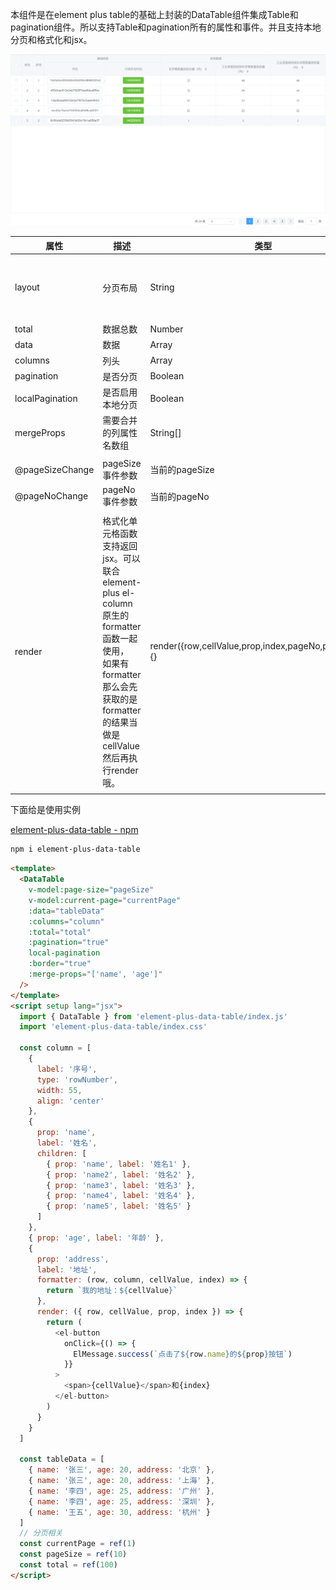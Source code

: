 <!--
 * @Author: yeminglong
 * @Date: 2025-03-13 04:20:40
 * @LastEd![这是图片](/assets/img/philly-magic-garden.jpg "Magic Gardens")itTime: 2025-03-13 04:52:11
 * @LastEditors: yeminglong
 * @Description:
-->

本组件是在element plus table的基础上封装的DataTable组件集成Table和pagination组件。所以支持Table和pagination所有的属性和事件。并且支持本地分页和格式化和jsx。

![效果图](./Snipaste_2025-03-13_04-48-31.png '效果图')

| 属性            | 描述                                                                                                                                                                            | 类型                                                   | 默认值                                    |
| --------------- | ------------------------------------------------------------------------------------------------------------------------------------------------------------------------------- | ------------------------------------------------------ | ----------------------------------------- |
| layout          | 分页布局                                                                                                                                                                        | String                                                 | 'total, sizes, prev, pager, next, jumper' |
| total           | 数据总数                                                                                                                                                                        | Number                                                 | 0                                         |
| data            | 数据                                                                                                                                                                            | Array                                                  |                                           |
| columns         | 列头                                                                                                                                                                            | Array                                                  |                                           |
| pagination      | 是否分页                                                                                                                                                                        | Boolean                                                | false                                     |
| localPagination | 是否启用本地分页                                                                                                                                                                | Boolean                                                | false                                     |
| mergeProps      | 需要合并的列属性名数组                                                                                                                                                          | String[]                                               | []                                        |
|                 |                                                                                                                                                                                 |                                                        |                                           |
| @pageSizeChange | pageSize事件参数                                                                                                                                                                | 当前的pageSize                                         |                                           |
| @pageNoChange   | pageNo事件参数                                                                                                                                                                  | 当前的pageNo                                           |                                           |
|                 |                                                                                                                                                                                 |                                                        |                                           |
| render          | 格式化单元格函数支持返回jsx。可以联合element-plus el-column原生的formatter函数一起使用，<br />如果有formatter那么会先获取的是formatter的结果当做是cellValue然后再执行render哦。 | render({row,cellValue,prop,index,pageNo,pageSize})=>{} |                                           |
|                 |                                                                                                                                                                                 |                                                        |                                           |

下面给是使用实例

[element-plus-data-table - npm](https://www.npmjs.com/package/element-plus-data-table)

```bash
npm i element-plus-data-table
```

```html
<template>
  <DataTable
    v-model:page-size="pageSize"
    v-model:current-page="currentPage"
    :data="tableData"
    :columns="column"
    :total="total"
    :pagination="true"
    local-pagination
    :border="true"
    :merge-props="['name', 'age']"
  />
</template>
<script setup lang="jsx">
  import { DataTable } from 'element-plus-data-table/index.js'
  import 'element-plus-data-table/index.css'

  const column = [
    {
      label: '序号',
      type: 'rowNumber',
      width: 55,
      align: 'center'
    },
    {
      prop: 'name',
      label: '姓名',
      children: [
        { prop: 'name', label: '姓名1' },
        { prop: 'name2', label: '姓名2' },
        { prop: 'name3', label: '姓名3' },
        { prop: 'name4', label: '姓名4' },
        { prop: 'name5', label: '姓名5' }
      ]
    },
    { prop: 'age', label: '年龄' },
    {
      prop: 'address',
      label: '地址',
      formatter: (row, column, cellValue, index) => {
        return `我的地址：${cellValue}`
      },
      render: ({ row, cellValue, prop, index }) => {
        return (
          <el-button
            onClick={() => {
              ElMessage.success(`点击了${row.name}的${prop}按钮`)
            }}
          >
            <span>{cellValue}</span>和{index}
          </el-button>
        )
      }
    }
  ]

  const tableData = [
    { name: '张三', age: 20, address: '北京' },
    { name: '张三', age: 20, address: '上海' },
    { name: '李四', age: 25, address: '广州' },
    { name: '李四', age: 25, address: '深圳' },
    { name: '王五', age: 30, address: '杭州' }
  ]
  // 分页相关
  const currentPage = ref(1)
  const pageSize = ref(10)
  const total = ref(100)
</script>
```
